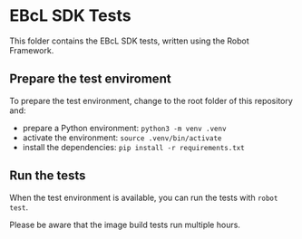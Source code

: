 # EBcL SDK Tests

This folder contains the EBcL SDK tests, written using the Robot Framework.

## Prepare the test enviroment

To prepare the test environment, change to the root folder of this repository and:

- prepare a Python environment: `python3 -m venv .venv`
- activate the environment: `source .venv/bin/activate`
- install the dependencies: `pip install -r requirements.txt`

## Run the tests

When the test environment is available, you can run the tests with `robot test`.

Please be aware that the image build tests run multiple hours.

